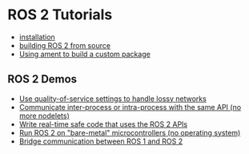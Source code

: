 # ROS 2 Tutorials

* [installation](Installation)
* [building ROS 2 from source](https://github.com/ros2/examples/wiki)
* [Using ament to build a custom package](https://github.com/ros2/examples/wiki/Ament-Tutorial)

## ROS 2 Demos
* [Use quality-of-service settings to handle lossy
networks](Quality-Of-Service)
* [Communicate inter-process or intra-process with the same API (no more
nodelets)](Intra-Process-Communication)
* [Write real-time safe code that uses the ROS 2
APIs](Real-Time-Programming)
* [Run ROS 2 on "bare-metal" microcontrollers (no operating
system)](https://github.com/ros2/freertps/wiki)
* [Bridge communication between ROS 1 and ROS 2](https://github.com/ros2/ros1_bridge/blob/master/README.md)


